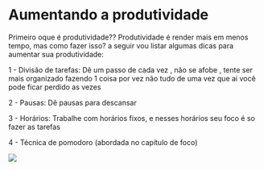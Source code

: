 # Aumentando a produtividade

Primeiro oque é produtividade?? Produtividade é render mais em menos tempo, mas como fazer isso? a seguir vou listar algumas dicas para aumentar sua produtividade:

1 - Divisão de tarefas: Dê um passo de cada vez , não se afobe , tente ser mais organizado fazendo 1 coisa por vez não tudo de uma vez que ai você pode ficar perdido as vezes

2 - Pausas: Dê pausas para descansar

3 - Horários: Trabalhe com horários fixos, e nesses horários seu foco é so fazer as tarefas 

4 - Técnica de pomodoro (abordada no capítulo de foco)


<img src="https://conteudo.movidesk.com/wp-content/uploads/2019/04/Blog-30-04-Baixa-produtividade-1280x720.jpg">

